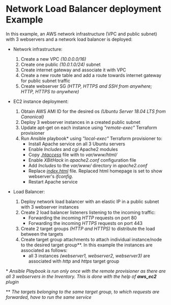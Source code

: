 # Network Load Balancer deployment Example
In this example, an AWS network infrastructure (VPC and public subnet) with 3 webservers and a network load balancer is deployed:

- Network infrastructure:
    1. Create a new VPC *(10.0.0.0/16)*
    2. Create one public *(10.0.1.0/24)* subnet
    3. Create internet gateway and associate it with VPC
    4. Create a new route table and add a route towards internet gateway for public subnet traffic
    5. Create webserver SG *(HTTP, HTTPS and SSH from anywhere; HTTP, HTTPS to anywhere)*

- EC2 instance deployment:
    1. Obtain AWS AMI ID for the desired os *(Ubuntu Server 18.04 LTS from Canonical)*
    2. Deploy 3 webserver instances in a created public subnet
    3. Update apt-get on each instance using *"remote-exec"* Terraform provisioner
    4. Run Ansible playbook* using *"local-exec"* Terraform provisioner to:
        - Install Apache service on all 3 Ubuntu servers
        - Enable *Includes* and *cgi* Apache2 modules
        - Copy [*.htaccess*](https://github.com/MihaMarkocic/cloudservices/blob/master/AWS/load_balancer/webserver/.htaccess) file with to *var/www/html/*
        - Enable *XBitHack* in *apache2.conf* configuration file
        - Add *Includes* to the *var/www/* directory in *apache2.conf*
        - Replace [*index.html*](https://github.com/MihaMarkocic/cloudservices/blob/master/AWS/load_balancer/webserver/index.html) file. Replaced html homepage is set to show webserver's *ifconfig*.
        - Restart Apache service
        

- Load Balancer:
    1. Deploy network load balancer with an elastic IP in a public subnet with 3 webserver instances
    2. Create 2 load balancer listeners listening to the incoming traffic:
        - Forwarding the incoming *HTTP* requests on port 80
        - Forwarding the incoming *HTTPS* requests on port 443
    3. Create 2 target groups *(HTTP and HTTPS)* to distribute the load between the targets
    4. Create target group attachments to attach individual instance/node to the desired target group**. In this example the instances are associated as follows:
        - all 3 instances *(webserver1, webserver2, webserver3)* are associated with *http* and *https* target group  

\*  *Ansible Playbook is run only once with the remote provisioner as there are all 3 webservers in the Inventory. This is done with the help of **aws_ec2** plugin*

\** *The targets belonging to the same target group, to which requests are forwarded, have to run the same service*

